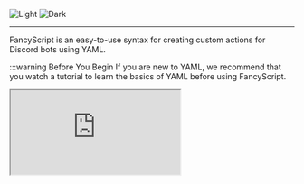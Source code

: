 <!-- markdownlint-disable -->

![Light](/banners/Light.png#light)
![Dark](/banners/Dark.png#dark)

<!-- markdownlint-restore -->

---

FancyScript is an easy-to-use syntax for creating custom actions for Discord bots using YAML.

:::warning Before You Begin
If you are new to YAML, we recommend that you watch a tutorial to learn the basics of YAML before using FancyScript.

<!-- markdownlint-disable -->
<iframe allowfullscreen src="https://www.youtube.com/embed/0fbnyS_lHW4?si=MwdX3onyJgq-E03K" />
<!-- markdownlint-restore -->
:::

## Example

```yml
# Array of Sequences
sequences:
  # Checks if the content of the message is equal to “!hi”
  - if: "[message.content] eq '!hi'"
    then:
      # The bot creates a message
      - create_message:
          content: "Hello! 👋"
```

## Contributors

Thanks to all these people who have made FancyScript possible!

[![All Contributors][ContributorsImageURL]][ContributorsURL]

[ContributorsImageURL]: https://contrib.rocks/image?repo=FancyStudioTeam/FancyScript&max=500&columns=20
[ContributorsURL]: https://github.com/FancyStudioTeam/FancyScript/graphs/contributors
